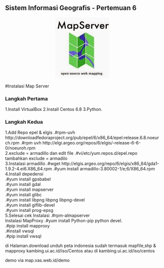 ## Sistem Informasi Geografis - Pertemuan 6

<p align="center">
  <img src="../../img/images.jpg">
</p>
#Instalasi Map Server
<h3>Langkah Pertama</h3> 
1.Install VirtualBox
2.Install Centos 6.8
3.Python.

<h3>Langkah Kedua</h3>
1.Add Repo epel & elgis
.#rpm-uvh http://downloadfedoraproject.org/pub/epel/6/x86_64/epel:release.6.8.noeurch.rpm
.#rpm uvh http://elgi.argeo.org/repos/6/elgis/-release-6-6-0/noeuroh.rpm
<br>
2.exclude = armadillo dan edit file
.#vi/etc/yum.repos.d/epel.repo 
tambahkan exclude = armadilo
<br>
3.Instalasi armadillo
.#wget http://elgis.argeo.org/repo/6/elgis/x86_64/gda1-1.9.2-4.ei6.X86_64.rpm
.#yum install armadillo-3.80002-1/e;6/X86_64.rpm
<br>
4.Install depedensi
<br>
.#yum install gpsbabel
<br>
.#yum install gdal
<br>
.#yum install mapserver
<br>
.#yum install glibc
<br>
.#yum install libpng libpng libpng-devel
<br>
.#yum install giflib-devel
<br>
.#yum install prog-epsg
<br>
5.Selesai cek Instalasi
.#rpm-almapserver

<br>
Instalasi MapProxy
.#yum install Python-pip python devel.
<br>
.#pip install mapproxy 
<br>
.#install vwsql
<br>
.#pip install vwsql

di Halaman.download 
unduh peta indonesia sudah termasuk mapfile,shp & mapproxy
kambing.ui.ac.id/iso/Centos
atau di kambing.ui.ac.id/iso/centos 

demo via map.vas.web.id/demo